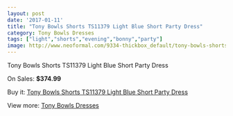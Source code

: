 ```yaml
---
layout: post
date: '2017-01-11'
title: "Tony Bowls Shorts TS11379 Light Blue Short Party Dress"
category: Tony Bowls Dresses
tags: ["light","shorts","evening","bonny","party"]
image: http://www.neoformal.com/9334-thickbox_default/tony-bowls-shorts-ts11379-light-blue-short-party-dress.jpg
---
```

Tony Bowls Shorts TS11379 Light Blue Short Party Dress

On Sales: **$374.99**
<a href="https://www.neoformal.com/en/tony-bowls-dresses/3234-tony-bowls-shorts-ts11379-light-blue-short-party-dress.html"><amp-img layout="responsive" width="600" height="600" src="//www.neoformal.com/9334-thickbox_default/tony-bowls-shorts-ts11379-light-blue-short-party-dress.jpg" alt="Tony Bowls Shorts TS11379 Light Blue Short Party Dress 0" /></a>
<a href="https://www.neoformal.com/en/tony-bowls-dresses/3234-tony-bowls-shorts-ts11379-light-blue-short-party-dress.html"><amp-img layout="responsive" width="600" height="600" src="//www.neoformal.com/9336-thickbox_default/tony-bowls-shorts-ts11379-light-blue-short-party-dress.jpg" alt="Tony Bowls Shorts TS11379 Light Blue Short Party Dress 1" /></a>
<a href="https://www.neoformal.com/en/tony-bowls-dresses/3234-tony-bowls-shorts-ts11379-light-blue-short-party-dress.html"><amp-img layout="responsive" width="600" height="600" src="//www.neoformal.com/9335-thickbox_default/tony-bowls-shorts-ts11379-light-blue-short-party-dress.jpg" alt="Tony Bowls Shorts TS11379 Light Blue Short Party Dress 2" /></a>

Buy it: [Tony Bowls Shorts TS11379 Light Blue Short Party Dress](https://www.neoformal.com/en/tony-bowls-dresses/3234-tony-bowls-shorts-ts11379-light-blue-short-party-dress.html "Tony Bowls Shorts TS11379 Light Blue Short Party Dress")

View more: [Tony Bowls Dresses](https://www.neoformal.com/en/33-tony-bowls-dresses "Tony Bowls Dresses")
